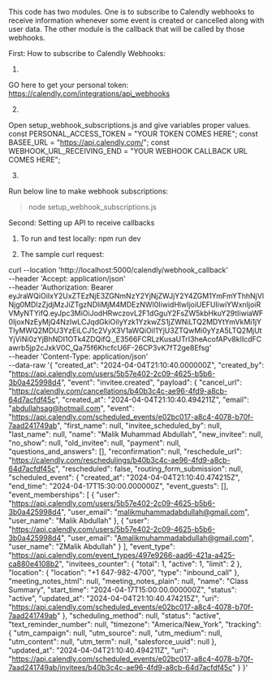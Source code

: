 
This code has two modules.
One is to subscribe to Calendly webhooks to receive information whenever some event is created or cancelled along with user data.
The other module is the callback that will be called by those webhooks.

First: How to subscribe to Calendly Webhooks:

1) 
GO here to get your personal token: https://calendly.com/integrations/api_webhooks

2)
Open setup_webhook_subscriptions.js and give variables proper values.
const PERSONAL_ACCESS_TOKEN = "YOUR TOKEN COMES HERE";
const BASEE_URL = "https://api.calendly.com/";
const WEBHOOK_URL_RECEIVING_END = "YOUR WEBHOOK CALLBACK URL COMES HERE";

3)
Run below line to make webhook subscriptions:
> node setup_webhook_subscriptions.js

Second: Setting up API to receive callbacks

1) To run and test locally: 
npm run dev


2) The sample curl request:

curl --location 'http://localhost:5000/calendly/webhook_callback' \
--header 'Accept: application/json' \
--header 'Authorization: Bearer eyJraWQiOiIxY2UxZTEzNjE3ZGNmNzY2YjNjZWJjY2Y4ZGM1YmFmYThhNjVlNjg0MDIzZjdjMzJiZTgzNDliMjM4MDEzNWI0IiwidHlwIjoiUEFUIiwiYWxnIjoiRVMyNTYifQ.eyJpc3MiOiJodHRwczovL2F1dGguY2FsZW5kbHkuY29tIiwiaWF0IjoxNzEyMjQ4NzIwLCJqdGkiOiIyYzk1YzkwZS1jZWNiLTQ2MDYtYmVkMi1jYTIyMWQ2MDU3YzEiLCJ1c2VyX3V1aWQiOiI1YjU3ZTQwMi0yYzA5LTQ2MjUtYjViNi0zYjBhNDI1OTk4ZDQifQ._E3566FCRLzKusaUTrI3heAcofAPv8kIIcdFCawrb5jp2cJxkV0C_Qa75f6KhcfcU6F-26CP3vK7fT2ge8Efsg' \
--header 'Content-Type: application/json' \
--data-raw '{
    "created_at": "2024-04-04T21:10:40.000000Z",
    "created_by": "https://api.calendly.com/users/5b57e402-2c09-4625-b5b6-3b0a425998d4",
    "event": "invitee.created",
    "payload": {
        "cancel_url": "https://calendly.com/cancellations/b40b3c4c-ae96-4fd9-a8cb-64d7acfdf45c",
        "created_at": "2024-04-04T21:10:40.494211Z",
        "email": "abdullahsag@hotmail.com",
        "event": "https://api.calendly.com/scheduled_events/e02bc017-a8c4-4078-b70f-7aad241749ab",
        "first_name": null,
        "invitee_scheduled_by": null,
        "last_name": null,
        "name": "Malik Muhammad Abdullah",
        "new_invitee": null,
        "no_show": null,
        "old_invitee": null,
        "payment": null,
        "questions_and_answers": [],
        "reconfirmation": null,
        "reschedule_url": "https://calendly.com/reschedulings/b40b3c4c-ae96-4fd9-a8cb-64d7acfdf45c",
        "rescheduled": false,
        "routing_form_submission": null,
        "scheduled_event": {
            "created_at": "2024-04-04T21:10:40.474215Z",
            "end_time": "2024-04-17T15:30:00.000000Z",
            "event_guests": [],
            "event_memberships": [
                {
                    "user": "https://api.calendly.com/users/5b57e402-2c09-4625-b5b6-3b0a425998d4",
                    "user_email": "malikmuhammadabdullah@gmail.com",
                    "user_name": "Malik Abdullah"
                },
                {
                    "user": "https://api.calendly.com/users/5b57e402-2c09-4625-b5b6-3b0a425998d4",
                    "user_email": "Amalikmuhammadabdullah@gmail.com",
                    "user_name": "ZMalik Abdullah"
                }
            ],
            "event_type": "https://api.calendly.com/event_types/497e9266-aad6-421a-a425-ca880e4108b2",
            "invitees_counter": {
                "total": 1,
                "active": 1,
                "limit": 2
            },
            "location": {
                "location": "+1 647-982-4700",
                "type": "inbound_call"
            },
            "meeting_notes_html": null,
            "meeting_notes_plain": null,
            "name": "Class Summary",
            "start_time": "2024-04-17T15:00:00.000000Z",
            "status": "active",
            "updated_at": "2024-04-04T21:10:40.474215Z",
            "uri": "https://api.calendly.com/scheduled_events/e02bc017-a8c4-4078-b70f-7aad241749ab"
        },
        "scheduling_method": null,
        "status": "active",
        "text_reminder_number": null,
        "timezone": "America/New_York",
        "tracking": {
            "utm_campaign": null,
            "utm_source": null,
            "utm_medium": null,
            "utm_content": null,
            "utm_term": null,
            "salesforce_uuid": null
        },
        "updated_at": "2024-04-04T21:10:40.494211Z",
        "uri": "https://api.calendly.com/scheduled_events/e02bc017-a8c4-4078-b70f-7aad241749ab/invitees/b40b3c4c-ae96-4fd9-a8cb-64d7acfdf45c"
    }
}'